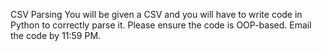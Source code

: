 CSV Parsing
You will be given a CSV and you will have to write code in
Python to correctly parse it. Please ensure the code is
OOP-based. Email the code by 11:59 PM.

